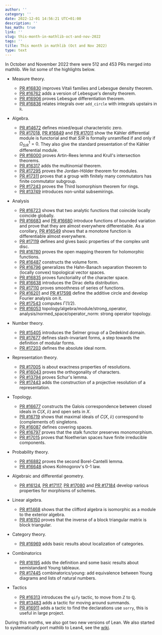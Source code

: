 ```yaml
---
author: ''
category: ''
date: 2022-12-01 14:56:21 UTC+01:00
description: ''
has_math: true
link: ''
slug: this-month-in-mathlib-oct-and-nov-2022
tags: ''
title: This month in mathlib (Oct and Nov 2022)
type: text
---
```

In October and November 2022 there were 512 and 453 PRs merged into mathlib. We list some of the highlights below.

* Measure theory.
    - [PR #16830](https://github.com/leanprover-community/mathlib/pull/16830) improves Vitali families and Lebesgue density theorem.
    - [PR #16762](https://github.com/leanprover-community/mathlib/pull/16762) adds a version of Lebesgue's density theorem.
    - [PR #16906](https://github.com/leanprover-community/mathlib/pull/16906) proves Lebesgue differentiation theorem.
    - [PR #16836](https://github.com/leanprover-community/mathlib/pull/16836) relates integrals over `add_circle` with integrals upstairs in `ℝ`.

* Algebra.
    - [PR #14672](https://github.com/leanprover-community/mathlib/pull/14672) defines mixed/equal characteristic zero.
    - [PR #17018](https://github.com/leanprover-community/mathlib/pull/17018), [PR #16849](https://github.com/leanprover-community/mathlib/pull/16849) and [PR #17011](https://github.com/leanprover-community/mathlib/pull/17011) show the Kähler differential module is functorial and that $S/R$ is formally unramified if and only if $\Omega^1_{S/R} = 0$. They also give the standard presentation of the Kähler differential module.
    - [PR #16000](https://github.com/leanprover-community/mathlib/pull/16000) proves Artin-Rees lemma and Krull's intersection theorems.
    - [PR #16317](https://github.com/leanprover-community/mathlib/pull/16317) adds the multinomial theorem.
    - [PR #17295](https://github.com/leanprover-community/mathlib/pull/17295) proves the Jordan-Hölder theorem for modules.
    - [PR #17311](https://github.com/leanprover-community/mathlib/pull/17311) proves that a group with finitely many commutators has finite commutator subgroup.
    - [PR #17243](https://github.com/leanprover-community/mathlib/pull/17243) proves the Third Isomorphism theorem for rings.
    - [PR #13749](https://github.com/leanprover-community/mathlib/pull/13749) introduces non-unital subsemirings.

* Analysis
    - [PR #16723](https://github.com/leanprover-community/mathlib/pull/16723) shows that two analytic functions that coincide locally coincide globally.
    - [PR #16683](https://github.com/leanprover-community/mathlib/pull/16683) and [PR #16680](https://github.com/leanprover-community/mathlib/pull/16680) introduce functions of bounded variation and prove that they are almost everywhere differentiable. As a corollary, [PR #16549](https://github.com/leanprover-community/mathlib/pull/16549) shows that a monotone function is differentiable almost everywhere.
    - [PR #17119](https://github.com/leanprover-community/mathlib/pull/17119) defines and gives basic properties of the complex unit disc.
    - [PR #16780](https://github.com/leanprover-community/mathlib/pull/16780) proves the open mapping theorem for holomorphic functions.
    - [PR #16487](https://github.com/leanprover-community/mathlib/pull/16487) constructs the volume form.
    - [PR #16796](https://github.com/leanprover-community/mathlib/pull/16796) generalizes the Hahn-Banach separation theorem to (locally convex) topological vector spaces.
    - [PR #16835](https://github.com/leanprover-community/mathlib/pull/16835) proves functoriality of the character space.
    - [PR #16638](https://github.com/leanprover-community/mathlib/pull/16638) introduces the Dirac delta distribution.
    - [PR #17110](https://github.com/leanprover-community/mathlib/pull/17110) proves smoothness of series of functions.
    - [PR #16201](https://github.com/leanprover-community/mathlib/pull/16201) and [PR #17598](https://github.com/leanprover-community/mathlib/pull/17598) define the additive circle and develop Fourier analysis on it.
    - [PR #17543](https://github.com/leanprover-community/mathlib/pull/17543) computes $\Gamma(1/2)$.
    - [PR #16053](https://github.com/leanprover-community/mathlib/pull/16053) topology/algebra/module/strong_operator, analysis/normed_space/operator_norm: strong operator topology.

* Number theory.
    - [PR #15405](https://github.com/leanprover-community/mathlib/pull/15405) introduces the Selmer group of a Dedekind domain.
    - [PR #17677](https://github.com/leanprover-community/mathlib/pull/17677) defines slash-invariant forms, a step towards the definition of modular forms.
    - [PR #17203](https://github.com/leanprover-community/mathlib/pull/17203) defines the absolute ideal norm.

* Representation theory.
    - [PR #17005](https://github.com/leanprover-community/mathlib/pull/17005) is about exactness properties of resolutions.
    - [PR #16043](https://github.com/leanprover-community/mathlib/pull/16043) proves the orthogonality of characters.
    - [PR #13794](https://github.com/leanprover-community/mathlib/pull/13794) proves Schur's lemma.
    - [PR #17443](https://github.com/leanprover-community/mathlib/pull/17443) adds the construction of a projective resolution of a representation.

* Topology.
    - [PR #16677](https://github.com/leanprover-community/mathlib/pull/16677) constructs the Galois correspondence between closed ideals in $C(X, 𝕜)$ and open sets in $X$.
    - [PR #16719](https://github.com/leanprover-community/mathlib/pull/16719) shows that maximal ideals of $C(X, 𝕜)$ correspond to (complements of) singletons.
    - [PR #16087](https://github.com/leanprover-community/mathlib/pull/16087) defines covering spaces.
    - [PR #16797](https://github.com/leanprover-community/mathlib/pull/16797) proves that the stalk functor preserves monomorphism.
    - [PR #17015](https://github.com/leanprover-community/mathlib/pull/17015) proves that Noetherian spaces have finite irreducible components.

* Probability theory.
    - [PR #16882](https://github.com/leanprover-community/mathlib/pull/16882) proves the second Borel-Cantelli lemma.
    - [PR #16648](https://github.com/leanprover-community/mathlib/pull/16648) shows Kolmogorov's 0-1 law.

* Algebraic and differential geometry.
    - [PR #16124](https://github.com/leanprover-community/mathlib/pull/16124), [PR #17117](https://github.com/leanprover-community/mathlib/pull/17117), [PR #17080](https://github.com/leanprover-community/mathlib/pull/17080) and [PR #17184](https://github.com/leanprover-community/mathlib/pull/17184) develop various properties for morphisms of schemes.

* Linear algebra.
    - [PR #11468](https://github.com/leanprover-community/mathlib/pull/11468) shows that the clifford algebra is isomorphic as a module to the exterior algebra.
    - [PR #16150](https://github.com/leanprover-community/mathlib/pull/16150) proves that the inverse of a block triangular matrix is block triangular.

* Category theory.
    - [PR #16969](https://github.com/leanprover-community/mathlib/pull/16969) adds basic results about localization of categories.

* Combinatorics
    - [PR #16195](https://github.com/leanprover-community/mathlib/pull/16195) adds the definition and some basic results about semistandard Young tableaux.
    - [PR #17445](https://github.com/leanprover-community/mathlib/pull/17445) combinatorics/young: add equivalence between Young diagrams and lists of natural numbers.

* Tactics
    - [PR #16313](https://github.com/leanprover-community/mathlib/pull/16313) introduces the `qify` tactic, to move from $\mathbb{Z}$ to $\mathbb{Q}$.
    - [PR #13483](https://github.com/leanprover-community/mathlib/pull/13483) adds a tactic for moving around summands.
    - [PR #16911](https://github.com/leanprover-community/mathlib/pull/16911) adds a tactic to find the declarations use `sorry`, this is useful in large project.


During this months, we also got two new versions of Lean. We also started to systematically port mathlib to Lean4, see the [wiki](https://github.com/leanprover-community/mathlib4/wiki).